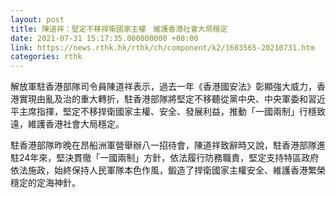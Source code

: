 ```yaml
---
layout: post
title: 陳道祥：堅定不移捍衛國家主權　維護香港社會大局穩定
date: 2021-07-31 15:17:35.000000000 +08:00
link: https://news.rthk.hk/rthk/ch/component/k2/1603565-20210731.htm
categories: rthk
---
```


解放軍駐香港部隊司令員陳道祥表示，過去一年《香港國安法》彰顯強大威力，香港實現由亂及治的重大轉折，駐香港部隊將堅定不移聽從黨中央、中央軍委和習近平主席指揮，堅定不移捍衛國家主權、安全、發展利益，推動「一國兩制」行穩致遠，維護香港社會大局穩定。

駐香港部隊昨晚在昂船洲軍營舉辦八一招待會，陳道祥致辭時又說，駐香港部隊進駐24年來，堅決貫徹「一國兩制」方針，依法履行防務職責，堅定支持特區政府依法施政，始終保持人民軍隊本色作風，鍛造了捍衛國家主權安全、維護香港繁榮穩定的定海神針。
